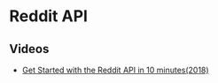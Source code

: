 # Reddit API

## Videos

- [Get Started with the Reddit API in 10 minutes(2018)](https://www.youtube.com/watch?v=6Pie-uoDYG4)
